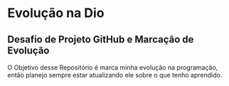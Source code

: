 # Evolução na Dio
## Desafio de Projeto GitHub e Marcação de Evolução

O Objetivo desse Repositório é marca minha evolução na programação, então planejo sempre estar atualizando ele sobre o que tenho aprendido.




